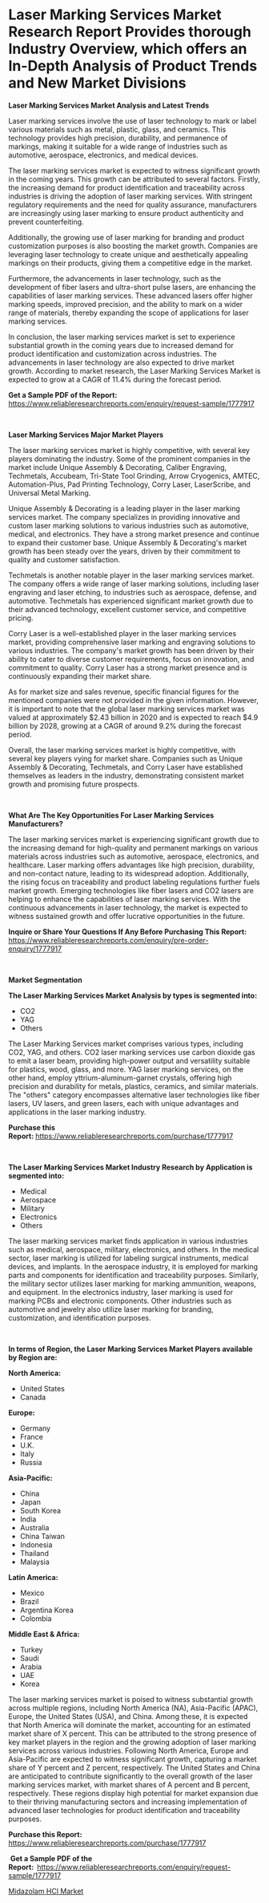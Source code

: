 <p><h1>Laser Marking Services Market Research Report Provides thorough Industry Overview, which offers an In-Depth Analysis of Product Trends and New Market Divisions</h1></p><p><strong>Laser Marking Services Market Analysis and Latest Trends</strong></p>
<p><p>Laser marking services involve the use of laser technology to mark or label various materials such as metal, plastic, glass, and ceramics. This technology provides high precision, durability, and permanence of markings, making it suitable for a wide range of industries such as automotive, aerospace, electronics, and medical devices.</p><p>The laser marking services market is expected to witness significant growth in the coming years. This growth can be attributed to several factors. Firstly, the increasing demand for product identification and traceability across industries is driving the adoption of laser marking services. With stringent regulatory requirements and the need for quality assurance, manufacturers are increasingly using laser marking to ensure product authenticity and prevent counterfeiting.</p><p>Additionally, the growing use of laser marking for branding and product customization purposes is also boosting the market growth. Companies are leveraging laser technology to create unique and aesthetically appealing markings on their products, giving them a competitive edge in the market.</p><p>Furthermore, the advancements in laser technology, such as the development of fiber lasers and ultra-short pulse lasers, are enhancing the capabilities of laser marking services. These advanced lasers offer higher marking speeds, improved precision, and the ability to mark on a wider range of materials, thereby expanding the scope of applications for laser marking services.</p><p>In conclusion, the laser marking services market is set to experience substantial growth in the coming years due to increased demand for product identification and customization across industries. The advancements in laser technology are also expected to drive market growth. According to market research, the Laser Marking Services Market is expected to grow at a CAGR of 11.4% during the forecast period.</p></p>
<p><strong>Get a Sample PDF of the Report:&nbsp;</strong> <a href="https://www.reliableresearchreports.com/enquiry/request-sample/1777917">https://www.reliableresearchreports.com/enquiry/request-sample/1777917</a></p>
<p>&nbsp;</p>
<p><strong>Laser Marking Services Major Market Players</strong></p>
<p><p>The laser marking services market is highly competitive, with several key players dominating the industry. Some of the prominent companies in the market include Unique Assembly & Decorating, Caliber Engraving, Techmetals, Accubeam, Tri-State Tool Grinding, Arrow Cryogenics, AMTEC, Automation-Plus, Pad Printing Technology, Corry Laser, LaserScribe, and Universal Metal Marking.</p><p>Unique Assembly & Decorating is a leading player in the laser marking services market. The company specializes in providing innovative and custom laser marking solutions to various industries such as automotive, medical, and electronics. They have a strong market presence and continue to expand their customer base. Unique Assembly & Decorating's market growth has been steady over the years, driven by their commitment to quality and customer satisfaction.</p><p>Techmetals is another notable player in the laser marking services market. The company offers a wide range of laser marking solutions, including laser engraving and laser etching, to industries such as aerospace, defense, and automotive. Techmetals has experienced significant market growth due to their advanced technology, excellent customer service, and competitive pricing.</p><p>Corry Laser is a well-established player in the laser marking services market, providing comprehensive laser marking and engraving solutions to various industries. The company's market growth has been driven by their ability to cater to diverse customer requirements, focus on innovation, and commitment to quality. Corry Laser has a strong market presence and is continuously expanding their market share.</p><p>As for market size and sales revenue, specific financial figures for the mentioned companies were not provided in the given information. However, it is important to note that the global laser marking services market was valued at approximately $2.43 billion in 2020 and is expected to reach $4.9 billion by 2028, growing at a CAGR of around 9.2% during the forecast period.</p><p>Overall, the laser marking services market is highly competitive, with several key players vying for market share. Companies such as Unique Assembly & Decorating, Techmetals, and Corry Laser have established themselves as leaders in the industry, demonstrating consistent market growth and promising future prospects.</p></p>
<p>&nbsp;</p>
<p><strong>What Are The Key Opportunities For Laser Marking Services Manufacturers?</strong></p>
<p><p>The laser marking services market is experiencing significant growth due to the increasing demand for high-quality and permanent markings on various materials across industries such as automotive, aerospace, electronics, and healthcare. Laser marking offers advantages like high precision, durability, and non-contact nature, leading to its widespread adoption. Additionally, the rising focus on traceability and product labeling regulations further fuels market growth. Emerging technologies like fiber lasers and CO2 lasers are helping to enhance the capabilities of laser marking services. With the continuous advancements in laser technology, the market is expected to witness sustained growth and offer lucrative opportunities in the future.</p></p>
<p><strong>Inquire or Share Your Questions If Any Before Purchasing This Report:</strong> <a href="https://www.reliableresearchreports.com/enquiry/pre-order-enquiry/1777917">https://www.reliableresearchreports.com/enquiry/pre-order-enquiry/1777917</a></p>
<p>&nbsp;</p>
<p><strong>Market Segmentation</strong></p>
<p><strong>The Laser Marking Services Market Analysis by types is segmented into:</strong></p>
<p><ul><li>CO2</li><li>YAG</li><li>Others</li></ul></p>
<p><p>The Laser Marking Services market comprises various types, including CO2, YAG, and others. CO2 laser marking services use carbon dioxide gas to emit a laser beam, providing high-power output and versatility suitable for plastics, wood, glass, and more. YAG laser marking services, on the other hand, employ yttrium-aluminum-garnet crystals, offering high precision and durability for metals, plastics, ceramics, and similar materials. The "others" category encompasses alternative laser technologies like fiber lasers, UV lasers, and green lasers, each with unique advantages and applications in the laser marking industry.</p></p>
<p><strong>Purchase this Report:&nbsp;</strong><a href="https://www.reliableresearchreports.com/purchase/1777917">https://www.reliableresearchreports.com/purchase/1777917</a></p>
<p>&nbsp;</p>
<p><strong>The Laser Marking Services Market Industry Research by Application is segmented into:</strong></p>
<p><ul><li>Medical</li><li>Aerospace</li><li>Military</li><li>Electronics</li><li>Others</li></ul></p>
<p><p>The laser marking services market finds application in various industries such as medical, aerospace, military, electronics, and others. In the medical sector, laser marking is utilized for labeling surgical instruments, medical devices, and implants. In the aerospace industry, it is employed for marking parts and components for identification and traceability purposes. Similarly, the military sector utilizes laser marking for marking ammunition, weapons, and equipment. In the electronics industry, laser marking is used for marking PCBs and electronic components. Other industries such as automotive and jewelry also utilize laser marking for branding, customization, and identification purposes.</p></p>
<p>&nbsp;</p>
<p><strong>In terms of Region, the Laser Marking Services Market Players available by Region are:</strong></p>
<p>
    <p> <strong> North America: </strong>
        <ul>
            <li>United States</li>
            <li>Canada</li>
        </ul>
        </p> 
    <p> <strong> Europe: </strong>
        <ul>
            <li>Germany</li>
            <li>France</li>
            <li>U.K.</li>
            <li>Italy</li>
            <li>Russia</li>
        </ul>
        </p> 
    <p> <strong> Asia-Pacific: </strong>
        <ul>
            <li>China</li>
            <li>Japan</li>
            <li>South Korea</li>
            <li>India</li>
            <li>Australia</li>
            <li>China Taiwan</li>
            <li>Indonesia</li>
            <li>Thailand</li>
            <li>Malaysia</li>
        </ul>
        </p> 
    <p> <strong> Latin America: </strong>
        <ul>
            <li>Mexico</li>
            <li>Brazil</li>
            <li>Argentina Korea</li>
            <li>Colombia</li>
        </ul>
        </p> 
    <p> <strong> Middle East & Africa: </strong>
        <ul>
            <li>Turkey</li>
            <li>Saudi</li>
            <li>Arabia</li>
            <li>UAE</li>
            <li>Korea</li>
        </ul>
    </p>
    </p>
<p><p>The laser marking services market is poised to witness substantial growth across multiple regions, including North America (NA), Asia-Pacific (APAC), Europe, the United States (USA), and China. Among these, it is expected that North America will dominate the market, accounting for an estimated market share of X percent. This can be attributed to the strong presence of key market players in the region and the growing adoption of laser marking services across various industries. Following North America, Europe and Asia-Pacific are expected to witness significant growth, capturing a market share of Y percent and Z percent, respectively. The United States and China are anticipated to contribute significantly to the overall growth of the laser marking services market, with market shares of A percent and B percent, respectively. These regions display high potential for market expansion due to their thriving manufacturing sectors and increasing implementation of advanced laser technologies for product identification and traceability purposes.</p></p>
<p><strong>Purchase this Report: </strong><a href="https://www.reliableresearchreports.com/purchase/1777917">https://www.reliableresearchreports.com/purchase/1777917</a></p>
<p>&nbsp;<strong>Get a Sample PDF of the Report:&nbsp;&nbsp;</strong><a href="https://www.reliableresearchreports.com/enquiry/request-sample/1777917">https://www.reliableresearchreports.com/enquiry/request-sample/1777917</a></p>
<p><strong></strong></p>
<p><p><a href="https://github.com/CliffMedina6/Market-Research-Report-List-3/blob/main/midazolam-hcl-market.md">Midazolam HCl Market</a></p></p>